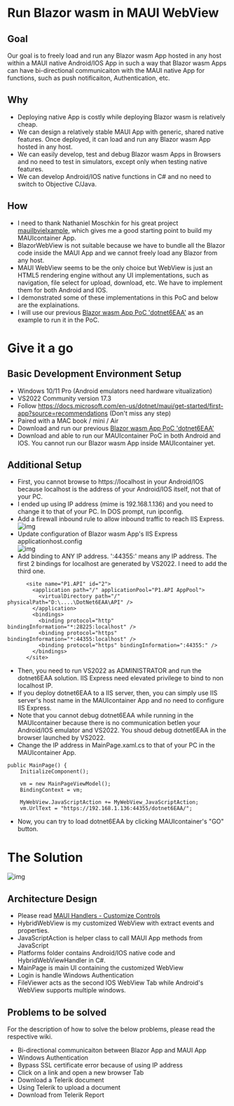 # Run Blazor wasm in MAUI WebView
## Goal
Our goal is to freely load and run any Blazor wasm App hosted in any host within a MAUI native Android/IOS App in such a way that Blazor wasm Apps can have bi-directional communicaiton with the MAUI native App for functions, such as push notificaiton, Authentication, etc.
## Why
* Deploying native App is costly while deploying Blazor wasm is relatively cheap.
* We can design a relatively stable MAUI App with generic, shared native features. Once deployed, it can load and run any Blazor wasm App hosted in any host.
* We can easily develop, test and debug Blazor wasm Apps in Browsers and no need to test in simulators, except only when testing native features.
* We can develop Android/IOS native functions in C# and no need to switch to Objective C/Java.
## How
* I need to thank Nathaniel Moschkin for his great project [mauiIbvieIxample](https://github.com/nmoschkin/mauiIbvieIxample), which gives me a good starting point to build my MAUIcontainer App.
* BlazorWebView is not suitable because we have to bundle all the Blazor code inside the MAUI App and we cannot freely load any Blazor from any host.
* MAUI WebView seems to be the only choice but WebView is just an HTML5 rendering engine without any UI implementations, such as navigation, file select for upload, download, etc. We have to implement them for both Android and IOS.
* I demonstrated some of these implementations in this PoC and below are the explainations.
* I will use our previous [Blazor wasm App PoC 'dotnet6EAA'](https://github.com/leungkimming/DotNet6EAA) as an example to run it in the PoC.
# Give it a go
## Basic Development Environment Setup
* Windows 10/11 Pro (Android emulators need hardware vitualization)
* VS2022 Community version 17.3
* Follow https://docs.microsoft.com/en-us/dotnet/maui/get-started/first-app?source=recommendations (Don't miss any step)
* Paired with a MAC book / mini / Air
* Download and run our previous [Blazor wasm App PoC 'dotnet6EAA'](https://github.com/leungkimming/DotNet6EAA)
* Download and able to run our MAUIcontainer PoC in both Android and IOS. You cannot run our Blazor wasm App inside MAUIcontainer yet.
## Additional Setup
* First, you cannot browse to https://localhost in your Android/IOS because localhost is the address of your Android/IOS itself, not that of your PC.
* I ended up using IP address (mime is 192.168.1.136) and you need to change it to that of your PC. In DOS prompt, run ipconfig.
* Add a firewall inbound rule to allow inbound traffic to reach IIS Express.
![img](./images/firewall.png)
* Update configuration of Blazor wasm App's IIS Express applicationhost.config<br>
![img](./images/IISExpress.png)
* Add binding to ANY IP address. ':44355:' means any IP address. The first 2 bindings for localhost are generated by VS2022. I need to add the third one.
```
      <site name="P1.API" id="2">
        <application path="/" applicationPool="P1.API AppPool">
          <virtualDirectory path="/" physicalPath="D:\....\DotNet6EAA\API" />
        </application>
        <bindings>
          <binding protocol="http" bindingInformation="*:28225:localhost" />
          <binding protocol="https" bindingInformation="*:44355:localhost" />
          <binding protocol="https" bindingInformation=":44355:" />
        </bindings>
      </site>
```
* Then, you need to run VS2022 as ADMINISTRATOR and run the dotnet6EAA solution. IIS Express need elevated privilege to bind to non localhost IP.
* If you deploy dotnet6EAA to a IIS server, then, you can simply use IIS server's host name in the MAUIcontainer App and no need to configure IIS Express.
* Note that you cannot debug dotnet6EAA while running in the MAUIcontainer because there is no communication betIen your Android/IOS emulator and VS2022. You shoud debug dotnet6EAA in the browser launched by VS2022.
* Change the IP address in MainPage.xaml.cs to that of your PC in the MAUIcontainer App.
```
public MainPage() {
    InitializeComponent();

    vm = new MainPageViewModel();
    BindingContext = vm;

    MyWebView.JavaScriptAction += MyWebView_JavaScriptAction;
    vm.UrlText = "https://192.168.1.136:44355/dotnet6EAA/";
```
* Now, you can try to load dotnet6EAA by clicking MAUIcontainer's "GO" button.
# The Solution
![img](./images/solution.png)
## Architecture Design
* Please read [MAUI Handlers - Customize Controls](https://docs.microsoft.com/en-us/dotnet/maui/user-interface/handlers/)
* HybridWebView is my customized WebView with extract events and properties.
* JavaScriptAction is helper class to call MAUI App methods from JavaScript
* Platforms folder contains Android/IOS native code and HybridWebViewHandler in C#.
* MainPage is main UI containing the customized WebView
* Login is handle Windows Authentication
* FileViewer acts as the second IOS WebView Tab while Android's WebView supports multiple windows. 
## Problems to be solved
For the description of how to solve the below problems, please read the respective wiki.
* Bi-directional communicaiton between Blazor App and MAUI App
* Windows Authentication
* Bypass SSL certificate error because of using IP address
* Click on a link and open a new browser Tab
* Download a Telerik document
* Using Telerik to upload a document
* Download from Telerik Report
